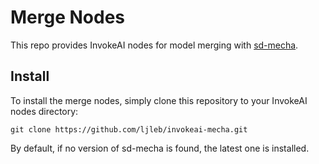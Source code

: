 # Merge Nodes

This repo provides InvokeAI nodes for model merging with [sd-mecha](https://github.com/ljleb/sd-mecha).

## Install

To install the merge nodes, simply clone this repository to your InvokeAI nodes directory:

```commandline
git clone https://github.com/ljleb/invokeai-mecha.git
```

By default, if no version of sd-mecha is found, the latest one is installed.
